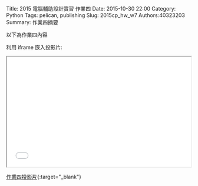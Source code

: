 Title: 2015 電腦輔助設計實習 作業四
Date: 2015-10-30 22:00
Category: Python
Tags: pelican, publishing
Slug: 2015cp_hw_w7
Authors:40323203
Summary: 作業四摘要

以下為作業四內容

利用 iframe 嵌入投影片:

<iframe src="simplest4.html" width="500" height="300"></iframe>

[作業四投影片](simplest4.html){:target="_blank"}
